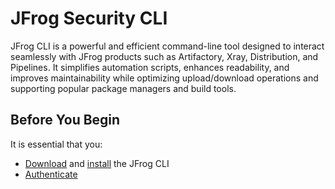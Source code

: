 # JFrog Security CLI

JFrog CLI is a powerful and efficient command-line tool designed to interact seamlessly with JFrog products such as Artifactory, Xray, Distribution, and Pipelines. It simplifies automation scripts, enhances readability, and improves maintainability while optimizing upload/download operations and supporting popular package managers and build tools.

## Before You Begin

It is essential that you:

* [Download](https://jfrog.com/getcli/) and [install](https://app.gitbook.com/s/HtpcI8sApaH537Ph5QxY/jfrog-applications/jfrog-cli/install#installation) the JFrog CLI&#x20;
* [Authenticate](https://app.gitbook.com/s/HtpcI8sApaH537Ph5QxY/jfrog-applications/jfrog-cli/authentication)

